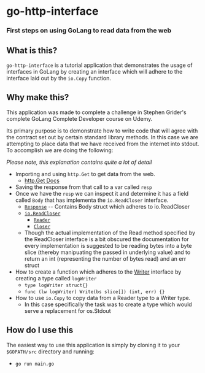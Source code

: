 # go-http-interface
### First steps on using GoLang to read data from the web 


## What is this?

`go-http-interface` is a tutorial application that demonstrates the usage of interfaces in GoLang by creating an interface which will adhere to the interface laid out by the `io.Copy` function. 

## Why make this?

This application was made to complete a challenge in Stephen Grider's complete GoLang Complete Developer course on Udemy.

Its primary purpose is to demonstrate how to write code that will agree with the contract set out by certain standard library methods. In this case we are attempting to place data that we have received from the internet into stdout. To accomplish we are doing the following:

_Please note, this explanation contains quite a lot of detail_

- Importing and using `http.Get` to get data from the web.
    - [http.Get Docs](https://golang.org/pkg/net/http/#Client.Get)
- Saving the response from that call to a var called `resp`
- Once we have the `resp` we can inspect it and determine it has a field called `Body` that has implementa the `io.ReadCloser` interface.
    - [`Response`](https://golang.org/pkg/net/http/#Response) -- Contains Body struct which adheres to io.ReadCloser
    - [`io.ReadCloser`](https://golang.org/pkg/io/#ReadCloser)
        - [`Reader`](https://golang.org/pkg/io/#Reader)
        - [`Closer`](https://golang.org/pkg/io/#Closer)
    - Though the actual implementation of the Read method specified by the ReadCloser interface is a bit obscured the documentation for every implementation is suggested to be reading bytes into a byte slice (thereby manipuating the passed in underlying value) and to return an int (representing the number of bytes read) and an err struct 
- How to create a function which adheres to the [Writer](https://github.com/golang/go/blob/master/src/io/io.go#L90-L92) interface by creating a type called `logWriter`
    - `type logWriter struct{}`
    - `func (lw logWriter) Write(bs slice[]) (int, err) {}`
- How to use `io.Copy` to copy data from a Reader type to a Writer type.
    - In this case specifically the task was to create a type which would serve a replacement for os.Stdout

## How do I use this

The easiest way to use this application is simply by cloning it to your `$GOPATH/src` directory and running:
- `go run main.go`